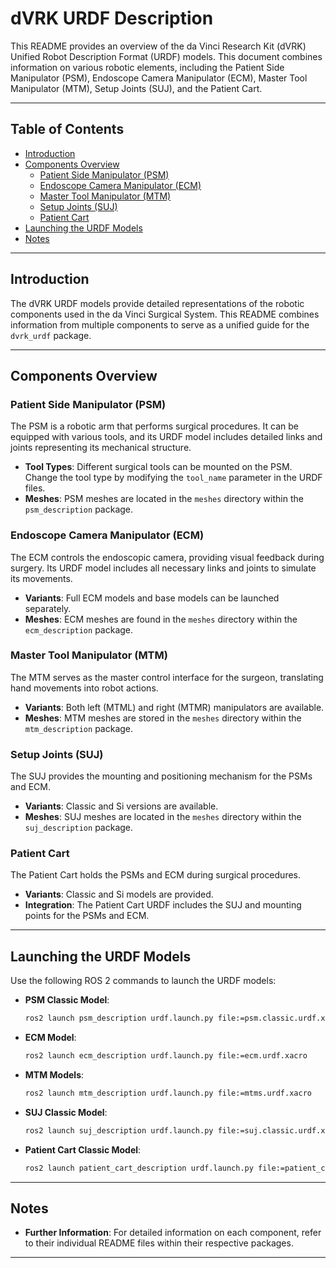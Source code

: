 # dVRK URDF Description

This README provides an overview of the da Vinci Research Kit (dVRK) Unified Robot Description Format (URDF) models. This document combines information on various robotic elements, including the Patient Side Manipulator (PSM), Endoscope Camera Manipulator (ECM), Master Tool Manipulator (MTM), Setup Joints (SUJ), and the Patient Cart.

---

## Table of Contents

- [Introduction](#introduction)
- [Components Overview](#components-overview)
  - [Patient Side Manipulator (PSM)](#patient-side-manipulator-psm)
  - [Endoscope Camera Manipulator (ECM)](#endoscope-camera-manipulator-ecm)
  - [Master Tool Manipulator (MTM)](#master-tool-manipulator-mtm)
  - [Setup Joints (SUJ)](#setup-joints-suj)
  - [Patient Cart](#patient-cart)
- [Launching the URDF Models](#launching-the-urdf-models)
- [Notes](#notes)

---

## Introduction

The dVRK URDF models provide detailed representations of the robotic components used in the da Vinci Surgical System. This README combines information from multiple components to serve as a unified guide for the `dvrk_urdf` package.

---

## Components Overview

### Patient Side Manipulator (PSM)

The PSM is a robotic arm that performs surgical procedures. It can be equipped with various tools, and its URDF model includes detailed links and joints representing its mechanical structure.

- **Tool Types**: Different surgical tools can be mounted on the PSM. Change the tool type by modifying the `tool_name` parameter in the URDF files.
- **Meshes**: PSM meshes are located in the `meshes` directory within the `psm_description` package.

### Endoscope Camera Manipulator (ECM)

The ECM controls the endoscopic camera, providing visual feedback during surgery. Its URDF model includes all necessary links and joints to simulate its movements.

- **Variants**: Full ECM models and base models can be launched separately.
- **Meshes**: ECM meshes are found in the `meshes` directory within the `ecm_description` package.

### Master Tool Manipulator (MTM)

The MTM serves as the master control interface for the surgeon, translating hand movements into robot actions.

- **Variants**: Both left (MTML) and right (MTMR) manipulators are available.
- **Meshes**: MTM meshes are stored in the `meshes` directory within the `mtm_description` package.

### Setup Joints (SUJ)

The SUJ provides the mounting and positioning mechanism for the PSMs and ECM.

- **Variants**: Classic and Si versions are available.
- **Meshes**: SUJ meshes are located in the `meshes` directory within the `suj_description` package.

### Patient Cart

The Patient Cart holds the PSMs and ECM during surgical procedures.

- **Variants**: Classic and Si models are provided.
- **Integration**: The Patient Cart URDF includes the SUJ and mounting points for the PSMs and ECM.

---

## Launching the URDF Models

Use the following ROS 2 commands to launch the URDF models:

- **PSM Classic Model**:
  ```bash
  ros2 launch psm_description urdf.launch.py file:=psm.classic.urdf.xacro
  ```
- **ECM Model**:
  ```bash
  ros2 launch ecm_description urdf.launch.py file:=ecm.urdf.xacro
  ```
- **MTM Models**:
  ```bash
  ros2 launch mtm_description urdf.launch.py file:=mtms.urdf.xacro
  ```
- **SUJ Classic Model**:
  ```bash
  ros2 launch suj_description urdf.launch.py file:=suj.classic.urdf.xacro
  ```
- **Patient Cart Classic Model**:
  ```bash
  ros2 launch patient_cart_description urdf.launch.py file:=patient_cart.classic.urdf.xacro
  ```

---

## Notes

- **Further Information**: For detailed information on each component, refer to their individual README files within their respective packages.

---
